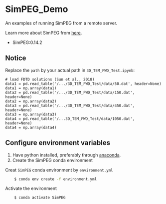 # SimPEG_Demo
An examples of running SimPEG  from a remote server.

Learn more about SimPEG from [here](https://pypi.org/project/SimPEG/).
- SimPEG:0.14.2
## Notice 
Replace the `path` by your actual path in `3D_TEM_FWD_Test.ipynb`:
```=python
# load FDTD solutions (Sun et al., 2018)
data1 = pd.read_table('/.../3D_TEM_FWD_Test/data/50.dat', header=None)
data1 = np.array(data1)
data2 = pd.read_table('/.../3D_TEM_FWD_Test/data/150.dat', header=None)
data2 = np.array(data2)
data3 = pd.read_table('/.../3D_TEM_FWD_Test/data/450.dat', header=None)
data3 = np.array(data3)
data4 = pd.read_table('/...3D_TEM_FWD_Test/data/1050.dat', header=None)
data4 = np.array(data4)
```
## Configure environment variables
1. Have python installed, preferably through [anaconda](https://www.anaconda.com/download/).
2. Create the SimPEG conda environment

Creat  `SimPEG`  conda environment by  `environment.yml`
```bash
	$ conda env create -f environment.yml
```
 Activate the environment
```bash
	$ conda activate SimPEG
```

